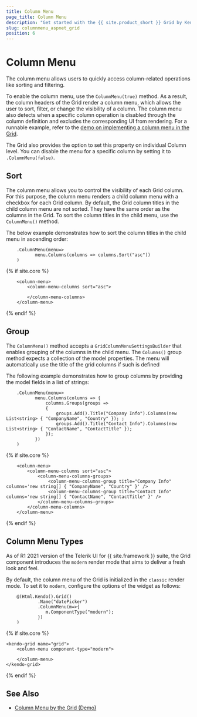 ```yaml
---
title: Column Menu
page_title: Column Menu
description: "Get started with the {{ site.product_short }} Grid by Kendo UI and learn how to enable its column menu."
slug: columnmenu_aspnet_grid
position: 6
---
```


# Column Menu

The column menu allows users to quickly access column-related operations like sorting and filtering.

To enable the column menu, use the `ColumnMenu(true)` method. As a result, the column headers of the Grid render a column menu, which allows the user to sort, filter, or change the visibility of a column. The column menu also detects when a specific column operation is disabled through the column definition and excludes the corresponding UI from rendering. For a runnable example, refer to the [demo on implementing a column menu in the Grid](https://demos.telerik.com/{{site.platform}}/grid/column-menu).

The Grid also provides the option to set this property on individual Column level. You can disable the menu for a specific column by setting it to `.ColumnMenu(false)`.

## Sort

The column menu allows you to control the visibility of each Grid column. For this purpose, the column menu renders a child column menu with a checkbox for each Grid column.
By default, the Grid column titles in the child column menu are not sorted. They have the same order as the columns in the Grid. To sort the column titles in the child menu, use the `ColumnMenu()` method.

The below example demonstrates how to sort the column titles in the child menu in ascending order:

```HtmlHelper
    .ColumnMenu(menu=>
           menu.Columns(columns => columns.Sort("asc"))
    )
```
{% if site.core %}
```TagHelper
    <column-menu>
        <column-menu-columns sort="asc">
            
        </column-menu-columns>
    </column-menu>
```
{% endif %}


## Group

The `ColumnMenu()` method accepts a `GridColumnMenuSettingsBuilder` that enables grouping of the columns in the child menu. The `Columns()` group method expects a collection of the model properties. The menu will automatically use the title of the grid columns if such is defined

The following example demonstrates how to group columns by providing the model fields in a list of strings:

```HtmlHelper
    .ColumnMenu(menu=>
           menu.Columns(columns => {
               columns.Groups(groups =>
               {
                   groups.Add().Title("Company Info").Columns(new List<string> { "CompanyName", "Country" }); ;
                   groups.Add().Title("Contact Info").Columns(new List<string> { "ContactName", "ContactTitle" });
               });
           })
    )
```
{% if site.core %}
```TagHelper
    <column-menu>
        <column-menu-columns sort="asc">
            <column-menu-columns-groups>
                <column-menu-columns-group title="Company Info" columns='new string[] { "CompanyName", "Country" }' />
                <column-menu-columns-group title="Contact Info" columns='new string[] { "ContactName", "ContactTitle" }' />
            </column-menu-columns-groups>
        </column-menu-columns>
    </column-menu>
````
{% endif %}

## Column Menu Types

As of R1 2021 version of the Telerik UI for {{ site.framework }} suite, the Grid component introduces the `modern` render mode that aims to deliver a fresh look and feel.

By default, the column menu of the Grid is initialized in the `classic` render mode. To set it to `modern`, configure the options of the widget as follows:

```HtmlHelper
    @(Html.Kendo().Grid()
            .Name("datePicker")
            .ColumnMenu(m=>{
               m.ComponentType("modern"); 
            })
    )
```
{% if site.core %}
```TagHelper
<kendo-grid name="grid">
    <column-menu component-type="modern">
        
    </column-menu>
</kendo-grid>
```
{% endif %}

## See Also

* [Column Menu by the Grid (Demo)](https://demos.telerik.com/{{site.platform}}/grid/column-menu)
